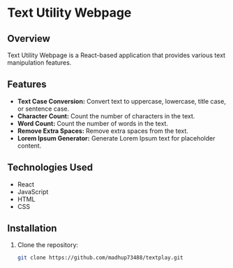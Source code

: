 # Text Utility Webpage

## Overview

Text Utility Webpage is a React-based application that provides various text manipulation features.

## Features

- **Text Case Conversion:** Convert text to uppercase, lowercase, title case, or sentence case.
- **Character Count:** Count the number of characters in the text.
- **Word Count:** Count the number of words in the text.
- **Remove Extra Spaces:** Remove extra spaces from the text.
- **Lorem Ipsum Generator:** Generate Lorem Ipsum text for placeholder content.

## Technologies Used

- React
- JavaScript
- HTML
- CSS

## Installation

1. Clone the repository:

   ```bash
   git clone https://github.com/madhup73488/textplay.git
